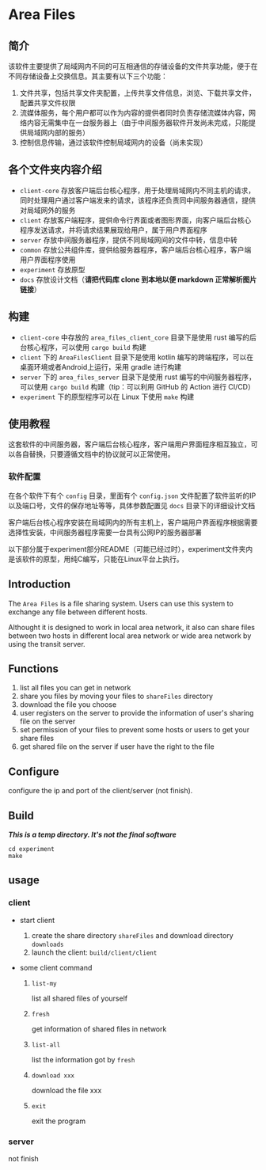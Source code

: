 # Area Files

## 简介

该软件主要提供了局域网内不同的可互相通信的存储设备的文件共享功能，便于在不同存储设备上交换信息。其主要有以下三个功能：

1. 文件共享，包括共享文件夹配置，上传共享文件信息，浏览、下载共享文件，配置共享文件权限
2. 流媒体服务，每个用户都可以作为内容的提供者同时负责存储流媒体内容，网络内容无需集中在一台服务器上（由于中间服务器软件开发尚未完成，只能提供局域网内部的服务）
3. 控制信息传输，通过该软件控制局域网内的设备（尚未实现）

## 各个文件夹内容介绍

- `client-core` 存放客户端后台核心程序，用于处理局域网内不同主机的请求，同时处理用户通过客户端发来的请求，该程序还负责同中间服务器通信，提供对局域网外的服务
- `client` 存放客户端程序，提供命令行界面或者图形界面，向客户端后台核心程序发送请求，并将请求结果展现给用户，属于用户界面程序
- `server` 存放中间服务器程序，提供不同局域网间的文件中转，信息中转
- `common` 存放公共组件库，提供给服务器程序，客户端后台核心程序，客户端用户界面程序使用
- `experiment` 存放原型
- `docs` 存放设计文档（**请把代码库 clone 到本地以便 markdown 正常解析图片链接**）

## 构建

- `client-core` 中存放的 `area_files_client_core` 目录下是使用 rust 编写的后台核心程序，可以使用 `cargo build` 构建
- `client` 下的 `AreaFilesClient` 目录下是使用 kotlin 编写的跨端程序，可以在桌面环境或者Android上运行，采用 gradle 进行构建
- `server` 下的 `area_files_server` 目录下是使用 rust 编写的中间服务器程序，可以使用 `cargo build` 构建（tip：可以利用 GitHub 的 Action 进行 CI/CD）
- `experiment` 下的原型程序可以在 Linux 下使用 `make` 构建

## 使用教程

这套软件的中间服务器，客户端后台核心程序，客户端用户界面程序相互独立，可以各自替换，只要遵循文档中的协议就可以正常使用。

### 软件配置

在各个软件下有个 `config` 目录，里面有个 `config.json` 文件配置了软件监听的IP以及端口号，文件的保存地址等等，具体参数配置见 `docs` 目录下的详细设计文档

客户端后台核心程序安装在局域网内的所有主机上，客户端用户界面程序根据需要选择性安装，中间服务器程序需要一台具有公网IP的服务器部署



以下部分属于experiment部分README（可能已经过时），experiment文件夹内是该软件的原型，用纯C编写，只能在Linux平台上执行。


## Introduction

The `Area Files` is a file sharing system. Users can use this system to exchange any file between different hosts.

Althought it is designed to work in local area network, it also can share files between two hosts in different local area network or wide area network by using the transit server.

## Functions

1. list all files you can get in network
2. share you files by moving your files to `shareFiles` directory
3. download the file you choose
4. user registers on the server to provide the information of user's sharing file on the server
5. set permission of your files to prevent some hosts or users to get your share files
6. get shared file on the server if user have the right to the file

## Configure

configure the ip and port of the client/server (not finish).

## Build

***This is a temp directory. It's not the final software***

```shell
cd experiment
make
```

## usage

### client

- start client

   1. create the share directory `shareFiles` and download directory `downloads`
   2. launch the client: `build/client/client`

- some client command

   1. `list-my`
   
      list all shared files of yourself
   
   2. `fresh`
   
      get information of shared files in network
   
   3. `list-all`
   
      list the information got by `fresh`
   
   4. `download xxx`
   
      download the file xxx

   5. `exit`

      exit the program


### server

not finish

